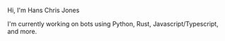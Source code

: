 Hi, I'm Hans Chris Jones

I'm currently working on bots using Python, Rust, Javascript/Typescript, and more.
